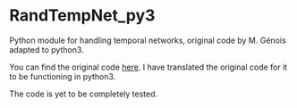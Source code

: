 # RandTempNet_py3
Python module for handling temporal networks, original code by M. Génois adapted to python3. 

You can find the original code [here](https://github.com/mgenois/RandTempNet). I have translated the original code for it to be functioning in python3.

The code is yet to be completely tested.
